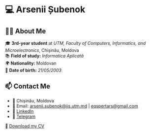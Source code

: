 # 💻 Arsenii Șubenok

## 👨‍💻 About Me

🎓 **3rd-year student** at *UTM, Faculty of Computers, Informatics, and Microelectronics*, Chișinău, Moldova  
📚 **Field of study:** *Informatica Aplicată*  
🌍 **Nationality:** Moldovan  
📅 **Date of birth:** *21/05/2003*  

## 📫 Contact Me

- 📍 Chișinău, Moldova
- 📧 Email: [arsenii.subenok@iis.utm.md](mailto:arsenii.subenok@iis.utm.md) | [eqspertars@gmail.com](mailto:eqspertars@gmail.com)
- 🔗 [LinkedIn](https://www.linkedin.com/in/arsenii-%C8%99ubenok-95b5342a2/)
- 💬 [Telegram](https://t.me/gwertysprob)


📄 [Download my CV](./cv.pdf)
